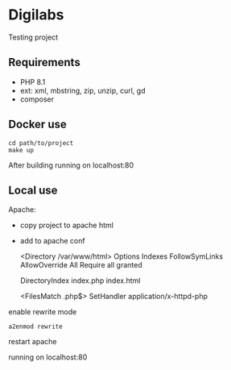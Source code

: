 Digilabs 
=================

Testing project


Requirements
------------

- PHP 8.1
- ext: xml, mbstring, zip, unzip, curl, gd
- composer


Docker use
------------

    cd path/to/project
    make up
    
After building running on localhost:80


Local use
----------------

Apache: 

- copy project to apache html
- add to apache conf


    <Directory /var/www/html>
        Options Indexes FollowSymLinks
        AllowOverride All
        Require all granted
    </Directory>
    
    <IfModule dir_module>
        DirectoryIndex index.php index.html
    </IfModule>
    
    <FilesMatch \.php$>
        SetHandler application/x-httpd-php
    </FilesMatch>

enable rewrite mode 

    a2enmod rewrite

restart apache

running on localhost:80

